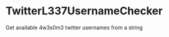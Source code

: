 TwitterL337UsernameChecker
==========================

Get available 4w3s0m3 twitter usernames from a string
